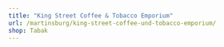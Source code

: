```yaml
---
title: "King Street Coffee & Tobacco Emporium"
url: /martinsburg/king-street-coffee-und-tobacco-emporium/
shop: Tabak
---
```

